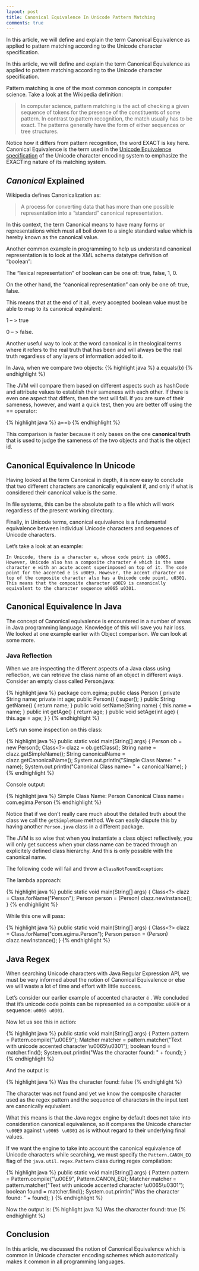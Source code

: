 ```yaml
---
layout: post
title: Canonical Equivalence In Unicode Pattern Matching
comments: true
---
```



<div class="message">
 In this article, we will define and explain the term Canonical Equivalence as applied to pattern matching according to the Unicode character specification.
</div>

In this article, we will define and explain the term Canonical Equivalence as applied to pattern matching according to the Unicode character specification.

Pattern matching is one of the most common concepts in computer science. Take a look at the Wikipedia definition:

<!--more-->

>In computer science, pattern matching is the act of checking a given sequence of tokens for the presence of the constituents of some pattern. In contrast to pattern recognition, the match usually has to be exact. The patterns generally have the form of either sequences or tree structures.

Notice how it differs from pattern recognition, the word EXACT is key here. Canonical Equivalence is the term used in the [Unicode Equivalence specification](https://en.wikipedia.org/wiki/Unicode_equivalence) of the Unicode character encoding system to emphasize the EXACTing nature of its matching system.

## <em>Canonical</em> Explained

Wikipedia defines Canonicalization as:
>A process for converting data that has more than one possible representation into a “standard” canonical representation.

In this context, the term Canonical means to have many forms or representations which must all boil down to a single standard value which is hereby known as the canonical value.

Another common example in programming to help us understand canonical representation is to look at the XML schema datatype definition of “boolean”:

The “lexical representation” of boolean can be one of: true, false, 1, 0.

On the other hand, the “canonical representation” can only be one of: true, false.

This means that at the end of it all, every accepted boolean value must be able to map to its canonical equivalent:

1 – > true

0 – > false.

Another useful way to look at the word canonical is in theological terms where it refers to the real truth that has been and will always be the real truth regardless of any layers of information added to it.

In Java, when we compare two objects:
{% highlight java %}
a.equals(b)
{% endhighlight %}

The JVM will compare them based on different aspects such as hashCode and attribute values to establish their sameness with each other. If there is even one aspect that differs, then the test will fail. If you are sure of their sameness, however, and want a quick test, then you are better off using the == operator:

{% highlight java %}
a==b
{% endhighlight %}

This comparison is faster because it only bases on the one **canonical truth** that is used to judge the sameness of the two objects and that is the object id.

## Canonical Equivalence In Unicode

Having looked at the term Canonical in depth, it is now easy to conclude that two different characters are canonically equivalent if, and only if what is considered their canonical value is the same.

In file systems, this can be the absolute path to a file which will work regardless of the present working directory.

Finally, in Unicode terms, canonical equivalence is a fundamental equivalence between individual Unicode characters and sequences of Unicode characters.

Let’s take a look at an example:

`In Unicode, there is a character e, whose code point is u0065. However, Unicode also has a composite character é which is the same character e with an acute accent superimposed on top of it. The code point for the accented e is u00E9. However, the accent character on top of the composite character also has a Unicode code point, u0301. This means that the composite character u00E9 is canonically equivalent to the character sequence u0065 u0301.`

## Canonical Equivalence In Java

The concept of Canonical equivalence is encountered in a number of areas in Java programming language. Knowledge of this will save you hair loss. We looked at one example earlier with Object comparison. We can look at some more.

### Java Reflection

When we are inspecting the different aspects of a Java class using reflection, we can retrieve the class name of an object in different ways. Consider an empty class called Person.java:

{% highlight java %}
package com.egima;
public class Person {
    private String name;
    private int age;
    public Person() {
        super();
    }
    public String getName() {
        return name;
    }
    public void setName(String name) {
        this.name = name;
    }
    public int getAge() {
        return age;
    }
    public void setAge(int age) {
        this.age = age;
    }
}
{% endhighlight %}

Let’s run some inspection on this class:

{% highlight java %}
public static void main(String[] args) {
    Person ob = new Person();
    Class<?> clazz = ob.getClass();
    String name = clazz.getSimpleName();
    String canonicalName = clazz.getCanonicalName();
    System.out.println("Simple Class Name: " + name);
    System.out.println("Canonical Class name= " + canonicalName);
}
{% endhighlight %}

Console output:

{% highlight java %}
Simple Class Name: Person
Canonical Class name= com.egima.Person
{% endhighlight %}

Notice that if we don’t really care much about the detailed truth about the class we call the `getSimpleName` method. We can easily dispute this by having another `Person.java` class in a different package.

The JVM is so wise that when you instantiate a class object reflectively, you will only get success when your class name can be traced through an explicitely defined class hierarchy. And this is only possible with the canonical name.

The following code will fail and throw a `ClassNotFoundException`:

The lambda approach:

{% highlight java %}
public static void main(String[] args) {
    Class<?> clazz = Class.forName("Person");
    Person person = (Person) clazz.newInstance();
}
{% endhighlight %}

While this one will pass:

{% highlight java %}
public static void main(String[] args) {
    Class<?> clazz = Class.forName("com.egima.Person");
    Person person = (Person) clazz.newInstance();
}
{% endhighlight %}

## Java Regex
When searching Unicode characters with Java Regular Expression API, we must be very informed about the notion of Canonical Equivalence or else we will waste a lot of time and effort with little success.

Let’s consider our earlier example of accented character `é` . We concluded that it’s unicode code points can be represented as a composite: `u00E9` or a sequence:  `u0065 u0301`.

Now let us see this in action:

{% highlight java %}
public static void main(String[] args) {
    Pattern pattern = Pattern.compile("\u00E9");
    Matcher matcher = pattern.matcher("Text with unicode accented character \u0065\u0301");
    boolean found = matcher.find();
    System.out.println("Was the character found: " + found);
}
{% endhighlight %}

And the output is:

{% highlight java %}
Was the character found: false
{% endhighlight %}

The character was not found and yet we know the composite character used as the regex pattern and the sequence of characters in the input text are canonically equivalent.

What this means is that the Java regex engine by default does not take into consideration canonical equivalence, so it compares the Unicode character `\u00E9` against `\u0065 \u0301` as is without regard to their underlying final values.

If we want the engine to take into account the canonical equivalence of Unicode characters while searching, we must specify the `Pattern.CANON_EQ` flag of the `java.util.regex.Pattern`  class during regex compilation:

{% highlight java %}
public static void main(String[] args) {
    Pattern pattern = Pattern.compile("\u00E9", Pattern.CANON_EQ);
    Matcher matcher = pattern.matcher("Text with unicode accented character \u0065\u0301");
    boolean found = matcher.find();
    System.out.println("Was the character found: " + found);
}
{% endhighlight %}

Now the output is:
{% highlight java %}
Was the character found: true
{% endhighlight %}

## Conclusion

In this article, we discussed the notion of Canonical Equivalence which is common in Unicode character encoding schemes which automatically makes it common in all programming languages.